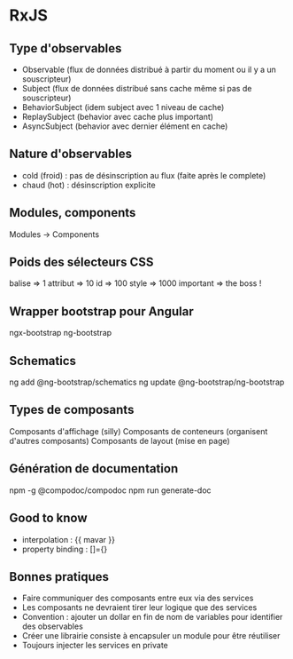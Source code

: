 # RxJS

## Type d'observables

* Observable (flux de données distribué à partir du moment ou il y a un souscripteur)
* Subject (flux de données distribué sans cache même si pas de souscripteur)
* BehaviorSubject (idem subject avec 1 niveau de cache)
* ReplaySubject (behavior avec cache plus important)
* AsyncSubject (behavior avec dernier élément en cache)

## Nature d'observables

* cold (froid) : pas de désinscription au flux (faite après le complete)
* chaud (hot) : désinscription explicite

## Modules, components
Modules -> Components

## Poids des sélecteurs CSS
balise => 1
attribut => 10
id => 100
style => 1000
important => the boss !

## Wrapper bootstrap pour Angular
ngx-bootstrap
ng-bootstrap

## Schematics
ng add @ng-bootstrap/schematics
ng update @ng-bootstrap/ng-bootstrap

## Types de composants
Composants d'affichage (silly)
Composants de conteneurs (organisent d'autres composants)
Composants de layout (mise en page)

## Génération de documentation
npm -g @compodoc/compodoc
npm run generate-doc

## Good to know
* interpolation : {{ mavar }}
* property binding : []={}

## Bonnes pratiques
* Faire communiquer des composants entre eux via des services
* Les composants ne devraient tirer leur logique que des services
* Convention : ajouter un dollar en fin de nom de variables pour identifier des observables
* Créer une librairie consiste à encapsuler un module pour être réutiliser
* Toujours injecter les services en private
